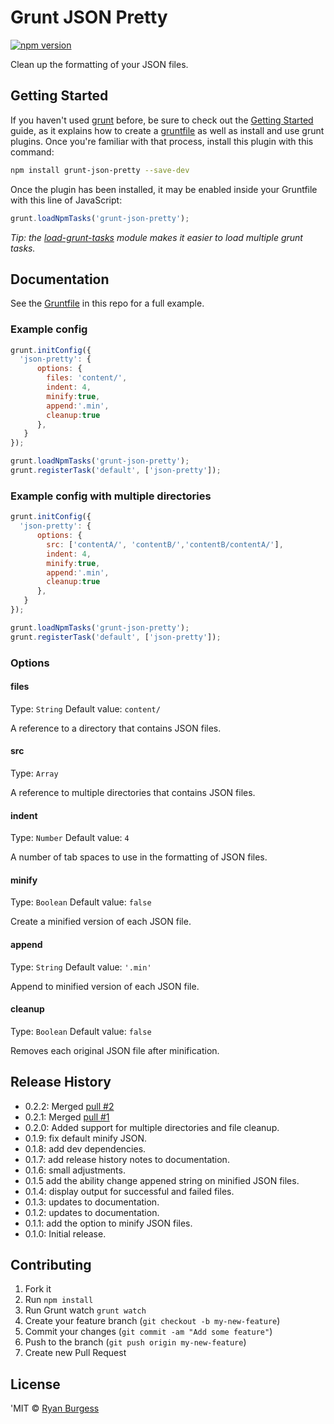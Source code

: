 Grunt JSON Pretty
=================

[![npm version](https://badge.fury.io/js/grunt-json-pretty.svg)](http://badge.fury.io/js/grunt-json-pretty)

Clean up the formatting of your JSON files.

## Getting Started

If you haven't used [grunt][] before, be sure to check out the [Getting Started][] guide, as it explains how to create a [gruntfile][Getting Started] as well as install and use grunt plugins. Once you're familiar with that process, install this plugin with this command:

```sh
npm install grunt-json-pretty --save-dev
```

Once the plugin has been installed, it may be enabled inside your Gruntfile with this line of JavaScript:

```js
grunt.loadNpmTasks('grunt-json-pretty');
```

*Tip: the [load-grunt-tasks](https://github.com/sindresorhus/load-grunt-tasks) module makes it easier to load multiple grunt tasks.*

[grunt]: http://gruntjs.com
[Getting Started]: https://github.com/gruntjs/grunt/wiki/Getting-started


## Documentation

See the [Gruntfile](Gruntfile.js) in this repo for a full example.


### Example config

```js
grunt.initConfig({
  'json-pretty': {
      options: {
        files: 'content/',
        indent: 4,
        minify:true,
        append:'.min',
        cleanup:true
      },
   }
});

grunt.loadNpmTasks('grunt-json-pretty');
grunt.registerTask('default', ['json-pretty']);
```

### Example config with multiple directories

```js
grunt.initConfig({
  'json-pretty': {
      options: {
        src: ['contentA/', 'contentB/','contentB/contentA/'],
        indent: 4,
        minify:true,
        append:'.min',
        cleanup:true
      },
   }
});

grunt.loadNpmTasks('grunt-json-pretty');
grunt.registerTask('default', ['json-pretty']);
```

### Options

#### files
Type: `String`
Default value: `content/`

A reference to a directory that contains JSON files.

#### src
Type: `Array`

A reference to multiple directories that contains JSON files.

#### indent
Type: `Number`
Default value: `4`

A number of tab spaces to use in the formatting of JSON files.

#### minify
Type: `Boolean`
Default value: `false`

Create a minified version of each JSON file.

#### append
Type: `String`
Default value: `'.min'`

Append to minified version of each JSON file.

#### cleanup
Type: `Boolean`
Default value: `false`

Removes each original JSON file after minification.



## Release History
* 0.2.2: Merged [pull #2](https://github.com/evernote/grunt-json-pretty/pull/2)
* 0.2.1: Merged [pull #1](https://github.com/evernote/grunt-json-pretty/pull/1)
* 0.2.0: Added support for multiple directories and file cleanup.
* 0.1.9: fix default minify JSON.
* 0.1.8: add dev dependencies.
* 0.1.7: add release history notes to documentation.
* 0.1.6: small adjustments.
* 0.1.5  add the ability change appened string on minified JSON files.
* 0.1.4: display output for successful and failed files.
* 0.1.3: updates to documentation.
* 0.1.2: updates to documentation.
* 0.1.1: add the option to minify JSON files.
* 0.1.0: Initial release.

## Contributing
1. Fork it
2. Run `npm install`
3. Run Grunt watch `grunt watch`
4. Create your feature branch (`git checkout -b my-new-feature`)
5. Commit your changes (`git commit -am "Add some feature"`)
6. Push to the branch (`git push origin my-new-feature`)
7. Create new Pull Request

## License
'MIT © [Ryan Burgess](http://github.com/ryanburgess)
